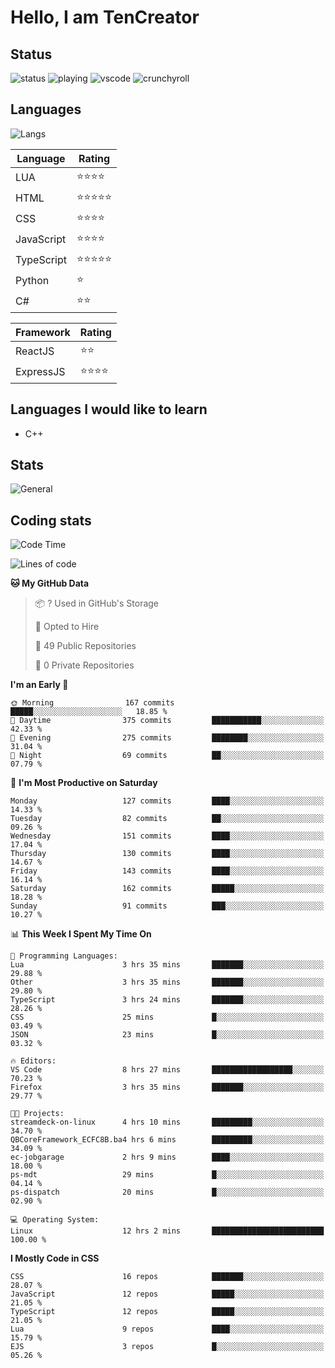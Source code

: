 # Hello, I am TenCreator

## Status
![status](https://api.statusbadges.me/badge/status/518334475038359555?simple=true&style=for-the-badge)
![playing](https://api.statusbadges.me/badge/playing/518334475038359555?style=for-the-badge)
![vscode](https://api.statusbadges.me/badge/vscode/518334475038359555?style=for-the-badge)
![crunchyroll](https://api.statusbadges.me/badge/crunchyroll/518334475038359555?style=for-the-badge)

## Languages
![Langs](https://github-readme-stats.vercel.app/api/top-langs/?username=tencreator&layout=compact&theme=radical)


|Language|Rating|
|--------|------|
|LUA|⭐️⭐️⭐️⭐️|
|HTML|⭐️⭐️⭐️⭐️⭐️|
|CSS|⭐️⭐️⭐️⭐️|
|JavaScript|⭐️⭐️⭐️⭐️|
|TypeScript|⭐️⭐️⭐️⭐️⭐️|
|Python|⭐️|
|C#|⭐️⭐️ |

|Framework|Rating|
|--------|------|
|ReactJS|⭐️⭐️|
|ExpressJS|⭐️⭐️⭐️⭐️|

## Languages I would like to learn
- C++

## Stats
![General](https://github-readme-stats.vercel.app/api?username=tencreator&show_icons=true&theme=radical)

## Coding stats
<!--START_SECTION:waka-->
![Code Time](http://img.shields.io/badge/Code%20Time-63%20hrs%2053%20mins-blue)

![Lines of code](https://img.shields.io/badge/From%20Hello%20World%20I%27ve%20Written-481.8%20thousand%20lines%20of%20code-blue)

**🐱 My GitHub Data** 

> 📦 ? Used in GitHub's Storage 
 > 
> 💼 Opted to Hire
 > 
> 📜 49 Public Repositories 
 > 
> 🔑 0 Private Repositories 
 > 
**I'm an Early 🐤** 

```text
🌞 Morning                167 commits         █████░░░░░░░░░░░░░░░░░░░░   18.85 % 
🌆 Daytime                375 commits         ███████████░░░░░░░░░░░░░░   42.33 % 
🌃 Evening                275 commits         ████████░░░░░░░░░░░░░░░░░   31.04 % 
🌙 Night                  69 commits          ██░░░░░░░░░░░░░░░░░░░░░░░   07.79 % 
```
📅 **I'm Most Productive on Saturday** 

```text
Monday                   127 commits         ████░░░░░░░░░░░░░░░░░░░░░   14.33 % 
Tuesday                  82 commits          ██░░░░░░░░░░░░░░░░░░░░░░░   09.26 % 
Wednesday                151 commits         ████░░░░░░░░░░░░░░░░░░░░░   17.04 % 
Thursday                 130 commits         ████░░░░░░░░░░░░░░░░░░░░░   14.67 % 
Friday                   143 commits         ████░░░░░░░░░░░░░░░░░░░░░   16.14 % 
Saturday                 162 commits         █████░░░░░░░░░░░░░░░░░░░░   18.28 % 
Sunday                   91 commits          ███░░░░░░░░░░░░░░░░░░░░░░   10.27 % 
```


📊 **This Week I Spent My Time On** 

```text
💬 Programming Languages: 
Lua                      3 hrs 35 mins       ███████░░░░░░░░░░░░░░░░░░   29.88 % 
Other                    3 hrs 35 mins       ███████░░░░░░░░░░░░░░░░░░   29.80 % 
TypeScript               3 hrs 24 mins       ███████░░░░░░░░░░░░░░░░░░   28.26 % 
CSS                      25 mins             █░░░░░░░░░░░░░░░░░░░░░░░░   03.49 % 
JSON                     23 mins             █░░░░░░░░░░░░░░░░░░░░░░░░   03.32 % 

🔥 Editors: 
VS Code                  8 hrs 27 mins       ██████████████████░░░░░░░   70.23 % 
Firefox                  3 hrs 35 mins       ███████░░░░░░░░░░░░░░░░░░   29.77 % 

🐱‍💻 Projects: 
streamdeck-on-linux      4 hrs 10 mins       █████████░░░░░░░░░░░░░░░░   34.70 % 
QBCoreFramework_ECFC8B.ba4 hrs 6 mins        █████████░░░░░░░░░░░░░░░░   34.09 % 
ec-jobgarage             2 hrs 9 mins        ████░░░░░░░░░░░░░░░░░░░░░   18.00 % 
ps-mdt                   29 mins             █░░░░░░░░░░░░░░░░░░░░░░░░   04.14 % 
ps-dispatch              20 mins             █░░░░░░░░░░░░░░░░░░░░░░░░   02.90 % 

💻 Operating System: 
Linux                    12 hrs 2 mins       █████████████████████████   100.00 % 
```

**I Mostly Code in CSS** 

```text
CSS                      16 repos            ███████░░░░░░░░░░░░░░░░░░   28.07 % 
JavaScript               12 repos            █████░░░░░░░░░░░░░░░░░░░░   21.05 % 
TypeScript               12 repos            █████░░░░░░░░░░░░░░░░░░░░   21.05 % 
Lua                      9 repos             ████░░░░░░░░░░░░░░░░░░░░░   15.79 % 
EJS                      3 repos             █░░░░░░░░░░░░░░░░░░░░░░░░   05.26 % 
```




<!--END_SECTION:waka-->
